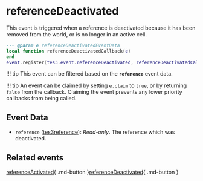 # referenceDeactivated
<div class="search_terms" style="display: none">referencedeactivated</div>

<!---
	This file is autogenerated. Do not edit this file manually. Your changes will be ignored.
	More information: https://github.com/MWSE/MWSE/tree/master/docs
-->

This event is triggered when a reference is deactivated because it has been removed from the world, or is no longer in an active cell.

```lua
--- @param e referenceDeactivatedEventData
local function referenceDeactivatedCallback(e)
end
event.register(tes3.event.referenceDeactivated, referenceDeactivatedCallback)
```

!!! tip
	This event can be filtered based on the **`reference`** event data.

!!! tip
	An event can be claimed by setting `e.claim` to `true`, or by returning `false` from the callback. Claiming the event prevents any lower priority callbacks from being called.

## Event Data

* `reference` ([tes3reference](../../types/tes3reference)): *Read-only*. The reference which was deactivated.


## Related events

[referenceActivated](../referenceActivated/){ .md-button }[referenceDeactivated](../referenceDeactivated/){ .md-button }

